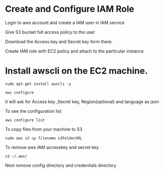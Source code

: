 # Create and Configure IAM Role  

Login to aws account and create a IAM user in IAM service

Give S3 bucket full access policy to the user 

Download the Access key and Secret key form there.

Create IAM role with EC2 policy and attach to the particular instance

# Install awscli on the EC2 machine.

```sudo apt-get install awscli -y```

```aws configure```

It will ask for Access key ,Secret key, Region(optional) and language as json

To see the configuration list 

```aws configure list```

To copy files from your machine to S3

```sudo aws s3 cp filename s3FolderURL```

To remove aws IAM accesskey and secret key

```cd ~/.aws/```

Next remove config directory and credentials directory 
